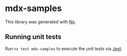 # mdx-samples

This library was generated with [Nx](https://nx.dev).

## Running unit tests

Run `nx test mdx-samples` to execute the unit tests via [Jest](https://jestjs.io).
